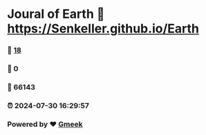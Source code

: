 # Joural of Earth :link: https://Senkeller.github.io/Earth 
### :page_facing_up: [18](https://Senkeller.github.io/Earth/tag.html) 
### :speech_balloon: 0 
### :hibiscus: 66143 
### :alarm_clock: 2024-07-30 16:29:57 
### Powered by :heart: [Gmeek](https://github.com/Meekdai/Gmeek)
